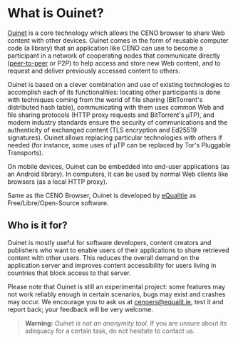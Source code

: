 # What is Ouinet?

[Ouinet][] is a core technology which allows the CENO browser to share Web content with other devices.  Ouinet comes in the form of reusable computer code (a library) that an application like CENO can use to become a participant in a network of cooperating nodes that communicate directly ([peer-to-peer][P2P] or P2P) to help access and store new Web content, and to request and deliver previously accessed content to others.

[Ouinet]: https://github.com/equalitie/ouinet/
[P2P]: https://en.wikipedia.org/wiki/Peer-to-peer

Ouinet is based on a clever combination and use of existing technologies to accomplish each of its functionalities: locating other participants is done with techniques coming from the world of file sharing (BitTorrent's distributed hash table), communicating with them uses common Web and file sharing protocols (HTTP proxy requests and BitTorrent's µTP), and modern industry standards ensure the security of communications and the authenticity of exchanged content (TLS encryption and Ed25519 signatures).  Ouinet allows replacing particular technologies with others if needed (for instance, some uses of µTP can be replaced by Tor's Pluggable Transports).

On mobile devices, Ouinet can be embedded into end-user applications (as an Android library).  In computers, it can be used by normal Web clients like browsers (as a local HTTP proxy).

Same as the CENO Browser, Ouinet is developed by [eQualitie][] as Free/Libre/Open-Source software.

[eQualitie]: https://equalit.ie/

## Who is it for?

Ouinet is mostly useful for software developers, content creators and publishers who want to enable users of their applications to share retrieved content with other users.  This reduces the overall demand on the application server and improves content accessibility for users living in countries that block access to that server.

Please note that Ouinet is still an experimental project: some features may not work reliably enough in certain scenarios, bugs may exist and crashes may occur.  We encourage you to ask us at <cenoers@equalit.ie>, test it and report back; your feedback will be very welcome.

> **Warning:** *Ouinet is not an anonymity tool*.  If you are unsure about its adequacy for a certain task, do not hesitate to contact us.

